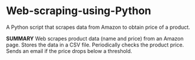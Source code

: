 # Web-scraping-using-Python
A Python script that scrapes data from Amazon to obtain price of a product.

**SUMMARY**
Web scrapes product data (name and price) from an Amazon page.
Stores the data in a CSV file.
Periodically checks the product price.
Sends an email if the price drops below a threshold.
